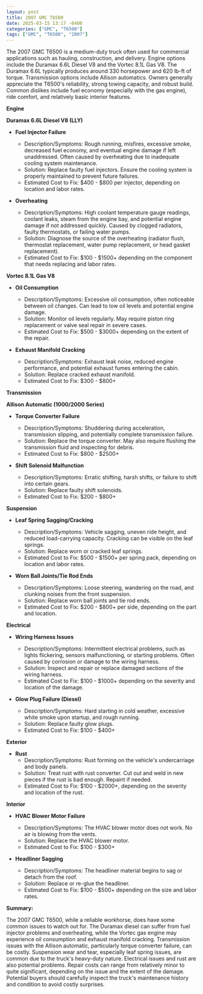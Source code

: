 ```yaml
---
layout: post
title: 2007 GMC T6500
date: 2025-03-15 13:17 -0400
categories: ["GMC", "T6500"]
tags: ["GMC", "T6500", "2007"]
---
```

The 2007 GMC T6500 is a medium-duty truck often used for commercial applications such as hauling, construction, and delivery. Engine options include the Duramax 6.6L Diesel V8 and the Vortec 8.1L Gas V8. The Duramax 6.6L typically produces around 330 horsepower and 620 lb-ft of torque. Transmission options include Allison automatics. Owners generally appreciate the T6500's reliability, strong towing capacity, and robust build. Common dislikes include fuel economy (especially with the gas engine), ride comfort, and relatively basic interior features.

**Engine**

**Duramax 6.6L Diesel V8 (LLY)**

*   **Fuel Injector Failure**
    *   Description/Symptoms: Rough running, misfires, excessive smoke, decreased fuel economy, and eventual engine damage if left unaddressed. Often caused by overheating due to inadequate cooling system maintenance.
    *   Solution: Replace faulty fuel injectors. Ensure the cooling system is properly maintained to prevent future failures.
    *   Estimated Cost to Fix: $400 - $800 per injector, depending on location and labor rates.

*   **Overheating**
    *   Description/Symptoms: High coolant temperature gauge readings, coolant leaks, steam from the engine bay, and potential engine damage if not addressed quickly. Caused by clogged radiators, faulty thermostats, or failing water pumps.
    *   Solution: Diagnose the source of the overheating (radiator flush, thermostat replacement, water pump replacement, or head gasket replacement).
    *   Estimated Cost to Fix: $100 - $1500+ depending on the component that needs replacing and labor rates.

**Vortec 8.1L Gas V8**

*   **Oil Consumption**
    *   Description/Symptoms: Excessive oil consumption, often noticeable between oil changes. Can lead to low oil levels and potential engine damage.
    *   Solution: Monitor oil levels regularly. May require piston ring replacement or valve seal repair in severe cases.
    *   Estimated Cost to Fix: $500 - $3000+ depending on the extent of the repair.

*   **Exhaust Manifold Cracking**
    *   Description/Symptoms: Exhaust leak noise, reduced engine performance, and potential exhaust fumes entering the cabin.
    *   Solution: Replace cracked exhaust manifold.
    *   Estimated Cost to Fix: $300 - $800+

**Transmission**

**Allison Automatic (1000/2000 Series)**

*   **Torque Converter Failure**
    *   Description/Symptoms: Shuddering during acceleration, transmission slipping, and potentially complete transmission failure.
    *   Solution: Replace the torque converter. May also require flushing the transmission fluid and inspecting for debris.
    *   Estimated Cost to Fix: $800 - $2500+

*   **Shift Solenoid Malfunction**
    *   Description/Symptoms: Erratic shifting, harsh shifts, or failure to shift into certain gears.
    *   Solution: Replace faulty shift solenoids.
    *   Estimated Cost to Fix: $200 - $800+

**Suspension**

*   **Leaf Spring Sagging/Cracking**
    *   Description/Symptoms: Vehicle sagging, uneven ride height, and reduced load-carrying capacity. Cracking can be visible on the leaf springs.
    *   Solution: Replace worn or cracked leaf springs.
    *   Estimated Cost to Fix: $500 - $1500+ per spring pack, depending on location and labor rates.

*   **Worn Ball Joints/Tie Rod Ends**
    *   Description/Symptoms: Loose steering, wandering on the road, and clunking noises from the front suspension.
    *   Solution: Replace worn ball joints and tie rod ends.
    *   Estimated Cost to Fix: $200 - $800+ per side, depending on the part and location.

**Electrical**

*   **Wiring Harness Issues**
    *   Description/Symptoms: Intermittent electrical problems, such as lights flickering, sensors malfunctioning, or starting problems. Often caused by corrosion or damage to the wiring harness.
    *   Solution: Inspect and repair or replace damaged sections of the wiring harness.
    *   Estimated Cost to Fix: $100 - $1000+ depending on the severity and location of the damage.

*   **Glow Plug Failure (Diesel)**
    *   Description/Symptoms: Hard starting in cold weather, excessive white smoke upon startup, and rough running.
    *   Solution: Replace faulty glow plugs.
    *   Estimated Cost to Fix: $100 - $400+

**Exterior**

*   **Rust**
    *   Description/Symptoms: Rust forming on the vehicle's undercarriage and body panels.
    *   Solution: Treat rust with rust converter. Cut out and weld in new pieces if the rust is bad enough. Repaint if needed.
    *   Estimated Cost to Fix: $100 - $2000+, depending on the severity and location of the rust.

**Interior**

*   **HVAC Blower Motor Failure**
    *   Description/Symptoms: The HVAC blower motor does not work. No air is blowing from the vents.
    *   Solution: Replace the HVAC blower motor.
    *   Estimated Cost to Fix: $100 - $300+

*   **Headliner Sagging**
    *   Description/Symptoms: The headliner material begins to sag or detach from the roof.
    *   Solution: Replace or re-glue the headliner.
    *   Estimated Cost to Fix: $100 - $500+ depending on the size and labor rates.

**Summary:**

The 2007 GMC T6500, while a reliable workhorse, does have some common issues to watch out for. The Duramax diesel can suffer from fuel injector problems and overheating, while the Vortec gas engine may experience oil consumption and exhaust manifold cracking. Transmission issues with the Allison automatic, particularly torque converter failure, can be costly. Suspension wear and tear, especially leaf spring issues, are common due to the truck's heavy-duty nature. Electrical issues and rust are also potential problems. Repair costs can range from relatively minor to quite significant, depending on the issue and the extent of the damage. Potential buyers should carefully inspect the truck's maintenance history and condition to avoid costly surprises.

